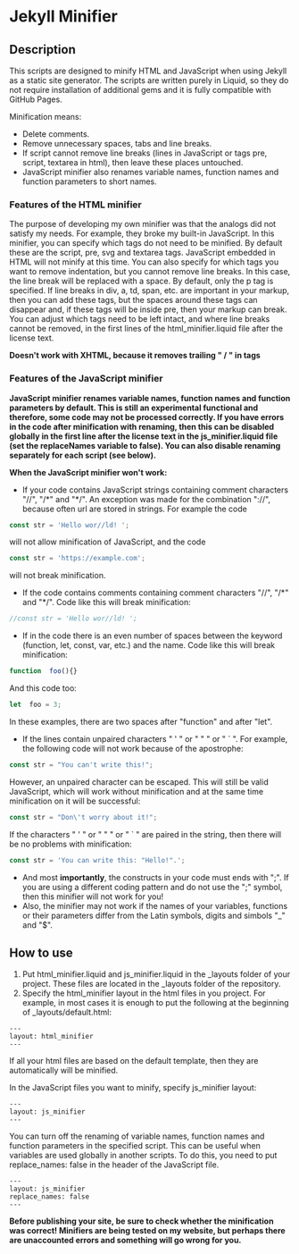 # Jekyll Minifier

## Description
This scripts are designed to minify HTML and JavaScript when using Jekyll as a static site generator. The scripts are written purely in Liquid, so they do not require installation of additional gems and it is fully compatible with GitHub Pages.

Minification means:
* Delete comments.
* Remove unnecessary spaces, tabs and line breaks.
* If script cannot remove line breaks (lines in JavaScript or tags pre, script, textarea in html), then leave these places untouched.
* JavaScript minifier also renames variable names, function names and function parameters to short names.

### Features of the HTML minifier
The purpose of developing my own minifier was that the analogs did not satisfy my needs. For example, they broke my built-in JavaScript. In this minifier, you can specify which tags do not need to be minified. By default these are the script, pre, svg and textarea tags. JavaScript embedded in HTML will not minify at this time. You can also specify for which tags you want to remove indentation, but you cannot remove line breaks. In this case, the line break will be replaced with a space. By default, only the p tag is specified. If line breaks in div, a, td, span, etc. are important in your markup, then you can add these tags, but the spaces around these tags can disappear and, if these tags will be inside pre, then your markup can break.
You can adjust which tags need to be left intact, and where line breaks cannot be removed, in the first lines of the html_minifier.liquid file after the license text.

**Doesn't work with XHTML, because it removes trailing " / " in tags**

### Features of the JavaScript minifier
**JavaScript minifier renames variable names, function names and function parameters by default. This is still an experimental functional and therefore, some code may not be processed correctly. If you have errors in the code after minification with renaming, then this can be disabled globally in the first line after the license text in the js_minifier.liquid file (set the replaceNames variable to false). You can also disable renaming separately for each script (see below).**

**When the JavaScript minifier won't work:**
* If your code contains JavaScript strings containing comment characters "//", "/\*" and "\*/". An exception was made for the combination "://", because often url are stored in strings. For example the code
```javascript
const str = 'Hello wor//ld! ';
```
will not allow minification of JavaScript, and the code
```javascript
const str = 'https://example.com';
```
will not break minification.
* If the code contains comments containing comment characters "//", "/\*" and "\*/". Code like this will break minification:
```javascript
//const str = 'Hello wor//ld! ';
```
* If in the code there is an even number of spaces between the keyword (function, let, const, var, etc.) and the name. Code like this will break minification:
```javascript
function  foo(){}
```
And this code too:
```javascript
let  foo = 3;
```
In these examples, there are two spaces after "function" and after "let".
* If the lines contain unpaired characters " ' " or " " " or " ` ". For example, the following code will not work because of the apostrophe:
```javascript
const str = "You can't write this!";
```
However, an unpaired character can be escaped. This will still be valid JavaScript, which will work without minification and at the same time minification on it will be successful:
```javascript
const str = "Don\'t worry about it!";
```
If the characters " ' " or " " " or " ` " are paired in the string, then there will be no problems with minification:
```javascript
const str = 'You can write this: "Hello!".';
```
* And most **importantly**, the constructs in your code must ends with ";". If you are using a different coding pattern and do not use the ";" symbol, then this minifier will not work for you!
* Also, the minifier may not work if the names of your variables, functions or their parameters differ from the Latin symbols, digits and simbols "_" and "$".

## How to use
1. Put html_minifier.liquid and js_minifier.liquid in the _layouts folder of your project. These files are located in the _layouts folder of the repository.
2. Specify the html_minifier layout in the html files in you project. For example, in most cases it is enough to put the following at the beginning of _layouts/default.html:
```
---
layout: html_minifier
---
```
If all your html files are based on the default template, then they are automatically will be minified.  

In the JavaScript files you want to minify, specify js_minifier layout:
```
---
layout: js_minifier
---
```
You can turn off the renaming of variable names, function names and function parameters in the specified script. This can be useful when variables are used globally in another scripts. To do this, you need to put replace_names: false in the header of the JavaScript file.
```
---
layout: js_minifier
replace_names: false
---
```

**Before publishing your site, be sure to check whether the minification was correct! Minifiers are being tested on my website, but perhaps there are unaccounted errors and something will go wrong for you.**